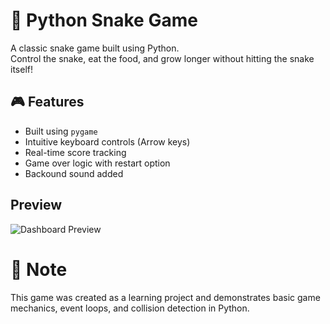 # 🐍 Python Snake Game

A classic snake game built using Python.  
Control the snake, eat the food, and grow longer without hitting the snake itself!

## 🎮 Features
- Built using `pygame`
- Intuitive keyboard controls (Arrow keys)
- Real-time score tracking
- Game over logic with restart option
- Backound sound added

## Preview
![Dashboard Preview](preview-image.png)

  # 💬 Note
  This game was created as a learning project and demonstrates basic game mechanics, event loops, and collision detection in Python.


